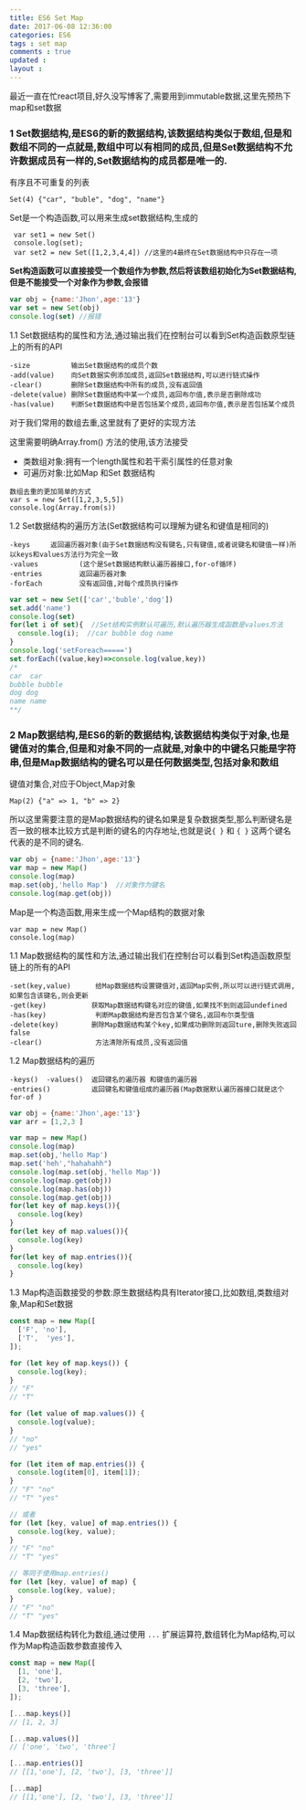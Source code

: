 ```yaml
---
title: ES6 Set Map 
date: 2017-06-08 12:36:00
categories: ES6 
tags : set map
comments : true 
updated : 
layout : 
---
```


最近一直在忙react项目,好久没写博客了,需要用到immutable数据,这里先预热下map和set数据

### 1 Set数据结构,是ES6的新的数据结构,该数据结构类似于数组,但是和数组不同的一点就是,数组中可以有相同的成员,但是Set数据结构不允许数据成员有一样的,Set数据结构的成员都是唯一的.

有序且不可重复的列表

```
Set(4) {"car", "buble", "dog", "name"}
```

Set是一个构造函数,可以用来生成set数据结构,生成的

```
 var set1 = new Set()
 console.log(set);
 var set2 = new Set([1,2,3,4,4]) //这里的4最终在Set数据结构中只存在一项
```

**Set构造函数可以直接接受一个数组作为参数,然后将该数组初始化为Set数据结构,但是不能接受一个对象作为参数,会报错**

```javascript
var obj = {name:'Jhon',age:'13'}
var set = new Set(obj)
console.log(set) //报错
```

1.1 Set数据结构的属性和方法,通过输出我们在控制台可以看到Set构造函数原型链上的所有的API 

```  
-size          输出Set数据结构的成员个数
-add(value)    向Set数据实例添加成员,返回Set数据结构,可以进行链式操作
-clear()       删除Set数据结构中所有的成员,没有返回值
-delete(value) 删除Set数据结构中某一个成员,返回布尔值,表示是否删除成功
-has(value)    判断Set数据结构中是否包括某个成员,返回布尔值,表示是否包括某个成员
```

对于我们常用的数组去重,这里就有了更好的实现方法

这里需要明确Array.from() 方法的使用,该方法接受

* 类数组对象:拥有一个length属性和若干索引属性的任意对象
* 可遍历对象:比如Map 和Set 数据结构

```
数组去重的更加简单的方式
var s = new Set([1,2,3,5,5])
console.log(Array.from(s)) 
```

1.2 Set数据结构的遍历方法(Set数据结构可以理解为键名和键值是相同的)

```
-keys     返回遍历器对象(由于Set数据结构没有键名,只有键值,或者说键名和键值一样)所以keys和values方法行为完全一致
-values          (这个是Set数据结构默认遍历器接口,for-of循环)
-entries         返回遍历器对象
-forEach         没有返回值,对每个成员执行操作
```

```javascript
var set = new Set(['car','buble','dog'])
set.add('name')
console.log(set)
for(let i of set){  //Set结构实例默认可遍历,默认遍历器生成函数是values方法
  console.log(i);  //car bubble dog name 
}
console.log('setForeach=====')
set.forEach((value,key)=>console.log(value,key))
/*
car  car 
bubble bubble 
dog dog 
name name 
**/
```



### 2 Map数据结构,是ES6的新的数据结构,该数据结构类似于对象,也是键值对的集合,但是和对象不同的一点就是,对象中的中键名只能是字符串,但是Map数据结构的键名可以是任何数据类型,包括对象和数组 

键值对集合,对应于Object,Map对象

```
Map(2) {"a" => 1, "b" => 2}
```

所以这里需要注意的是Map数据结构的键名如果是复杂数据类型,那么判断键名是否一致的根本比较方式是判断的键名的内存地址,也就是说`{ }` 和 `{ }` 这两个键名代表的是不同的键名.

```javascript
var obj = {name:'Jhon',age:'13'}
var map = new Map()
console.log(map)
map.set(obj,'hello Map')  //对象作为键名
console.log(map.get(obj))
```

Map是一个构造函数,用来生成一个Map结构的数据对象

```
var map = new Map()
console.log(map)
```

1.1 Map数据结构的属性和方法,通过输出我们在控制台可以看到Set构造函数原型链上的所有的API 

```
-set(key,value)      给Map数据结构设置键值对,返回Map实例,所以可以进行链式调用,如果包含该键名,则会更新
-get(key)			获取Map数据结构键名对应的键值,如果找不到则返回undefined
-has(key)            判断Map数据结构是否包含某个键名,返回布尔类型值
-delete(key)		删除Map数据结构某个key,如果成功删除则返回ture,删除失败返回false
-clear()             方法清除所有成员,没有返回值
```

1.2 Map数据结构的遍历

```
-keys()  -values()  返回键名的遍历器 和键值的遍历器
-entries()          返回键名和键值组成的遍历器(Map数据默认遍历器接口就是这个 for-of )
```

```javascript
var obj = {name:'Jhon',age:'13'}
var arr = [1,2,3 ]

var map = new Map()
console.log(map)
map.set(obj,'hello Map')
map.set('heh',"hahahahh")
console.log(map.set(obj,'hello Map'))
console.log(map.get(obj))
console.log(map.has(obj))
console.log(map.get(obj))
for(let key of map.keys()){
  console.log(key)
}
for(let key of map.values()){
  console.log(key)
}
for(let key of map.entries()){
  console.log(key)
}
```

1.3 Map构造函数接受的参数:原生数据结构具有Iterator接口,比如数组,类数组对象,Map和Set数据

```javascript
const map = new Map([
  ['F', 'no'],
  ['T',  'yes'],
]);

for (let key of map.keys()) {
  console.log(key);
}
// "F"
// "T"

for (let value of map.values()) {
  console.log(value);
}
// "no"
// "yes"

for (let item of map.entries()) {
  console.log(item[0], item[1]);
}
// "F" "no"
// "T" "yes"

// 或者
for (let [key, value] of map.entries()) {
  console.log(key, value);
}
// "F" "no"
// "T" "yes"

// 等同于使用map.entries()
for (let [key, value] of map) {
  console.log(key, value);
}
// "F" "no"
// "T" "yes"
```

1.4 Map数据结构转化为数组,通过使用 `...` 扩展运算符,数组转化为Map结构,可以作为Map构造函数参数直接传入

```javascript
const map = new Map([
  [1, 'one'],
  [2, 'two'],
  [3, 'three'],
]);

[...map.keys()]
// [1, 2, 3]

[...map.values()]
// ['one', 'two', 'three']

[...map.entries()]
// [[1,'one'], [2, 'two'], [3, 'three']]

[...map]
// [[1,'one'], [2, 'two'], [3, 'three']]
```







 




